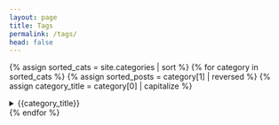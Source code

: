 ```yaml
---
layout: page
title: Tags
permalink: /tags/
head: false
---
```


{% assign sorted_cats = site.categories | sort %}
{% for category in sorted_cats %}
{% assign sorted_posts = category[1] | reversed %}
{% assign category_title = category[0] | capitalize %}

<details><summary>{{category_title}}</summary>
  <ul>
    {% for post in sorted_posts %}
    <li>
      <span class="post-date" display="inline">({{ post.date | date_to_string }}) </span>
      <a href="{{ site.url }}{{ site.baseurl }}{{  post.url }}">{{  post.title }}</a>
    </li>
    {% endfor %}
  </ul>
</details>
{% endfor %}
